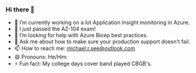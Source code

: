 ### Hi there 👋

<!--
**michaelrsee/michaelrsee** is a ✨ _special_ ✨ repository because its `README.md` (this file) appears on your GitHub profile.

Here are some ideas to get you started:
-->

- 🔭 I’m currently working on a lot Application Insight monitoring in Azure.
- 🌱 I just passed the AZ-104 exam!
- 🤔 I’m looking for help with Azure Bicep best practices.
- 💬 Ask me about how to make sure your production support doesn't fail. 
- 📫 How to reach me: michael.r.see@outlook.com
- 😄 Pronouns: He/Him
- ⚡ Fun fact: My college days cover band played CBGB's. 
